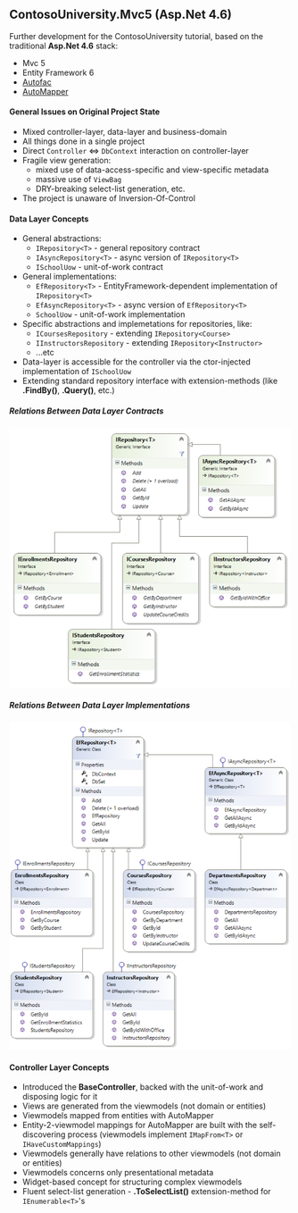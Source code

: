 ## ContosoUniversity.Mvc5 (Asp.Net 4.6)

Further development for the ContosoUniversity tutorial, based on the traditional **Asp.Net 4.6** stack:
* Mvc 5
* Entity Framework 6
* [Autofac](https://github.com/autofac)
* [AutoMapper](https://github.com/automapper)

#### General Issues on Original Project State

* Mixed controller-layer, data-layer and business-domain
* All things done in a single project
* Direct `Controller` <=> `DbContext` interaction on controller-layer
* Fragile view generation:
  * mixed use of data-access-specific and view-specific metadata
  * massive use of `ViewBag`
  * DRY-breaking select-list generation, etc.
* The project is unaware of Inversion-Of-Control

#### Data Layer Concepts

* General abstractions:
  * `IRepository<T>` - general repository contract
  * `IAsyncRepository<T>` - async version of `IRepository<T>`
  * `ISchoolUow` - unit-of-work contract
* General implementations:
  * `EfRepository<T>` - EntityFramework-dependent implementation of `IRepository<T>`
  * `EfAsyncRepository<T>` - async version of `EfRepository<T>`
  * `SchoolUow` - unit-of-work implementation
* Specific abstractions and implemetations for repositories, like:
  * `ICoursesRepository` - extending `IRepository<Course>`
  * `IInstructorsRepository` - extending `IRepository<Instructor>`
  * ...etc
* Data-layer is accessible for the controller via the ctor-injected implementation of `ISchoolUow`
* Extending standard repository interface with extension-methods (like **.FindBy()**, **.Query()**, etc.)

##### Relations Between Data Layer Contracts

![Contracts](/docs/data.layer.contracts.png)

##### Relations Between Data Layer Implementations

![Implementations](/docs/data.layer.impls.png)

#### Controller Layer Concepts

* Introduced the **BaseController**, backed with the unit-of-work and disposing logic for it
* Views are generated from the viewmodels (not domain or entities)
* Viewmodels mapped from entities with AutoMapper
* Entity-2-viewmodel mappings for AutoMapper are built with the self-discovering process (viewmodels implement `IMapFrom<T>` or `IHaveCustomMappings`)
* Viewmodels generally have relations to other viewmodels (not domain or entities)
* Viewmodels concerns only presentational metadata
* Widget-based concept for structuring complex viewmodels
* Fluent select-list generation - **.ToSelectList()** extension-method for `IEnumerable<T>`'s
